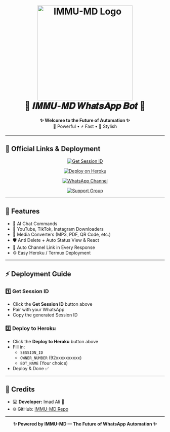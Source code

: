 <h1 align="center">
  <img src="https://i.postimg.cc/y8H7bSw3/IMG-20250810-WA0049.jpg" width="300" alt="IMMU-MD Logo">
  <br>
  🚀 𝑰𝑴𝑴𝑼-𝑴𝑫 𝑾𝒉𝒂𝒕𝒔𝑨𝒑𝒑 𝑩𝒐𝒕 🚀
</h1>

<p align="center">
  <b>✨ Welcome to the Future of Automation ✨</b><br>
  🤖 Powerful • ⚡ Fast • 💎 Stylish
</p>

---

## 📌 Official Links & Deployment

<p align="center">
  <a href="https://pair-immu-md-2b03eed0e031.herokuapp.com/">
    <img src="https://img.shields.io/badge/Get_Session_ID-1E90FF?style=for-the-badge&logo=hyper&logoColor=white" alt="Get Session ID">
  </a>
</p>
<p align="center">
  <a href="https://heroku.com/deploy?template=https://github.com/XRI-DOUBLE07/IMMU-MD">
    <img src="https://img.shields.io/badge/Deploy_to_Heroku-79589f?style=for-the-badge&logo=heroku&logoColor=white" alt="Deploy on Heroku">
  </a>
</p>
<p align="center">
  <a href="https://whatsapp.com/channel/0029Vaq4PRsD38CJKXzwmb42">
    <img src="https://img.shields.io/badge/WhatsApp_Channel-25D366?style=for-the-badge&logo=whatsapp&logoColor=white" alt="WhatsApp Channel">
  </a>
</p>
<p align="center">
  <a href="https://chat.whatsapp.com/K02RvfzIFjVKZETHUgaSD0?mode=ac_t">
    <img src="https://img.shields.io/badge/Support_Group-128C7E?style=for-the-badge&logo=whatsapp&logoColor=white" alt="Support Group">
  </a>
</p>

---

## 🌟 Features

- 🤖 AI Chat Commands  
- 🎵 YouTube, TikTok, Instagram Downloaders  
- 📂 Media Converters (MP3, PDF, QR Code, etc.)  
- 🛡️ Anti Delete + Auto Status View & React  
- 📢 Auto Channel Link in Every Response  
- ⚙️ Easy Heroku / Termux Deployment  

---

## ⚡ Deployment Guide

### 1️⃣ Get Session ID
- Click the **Get Session ID** button above  
- Pair with your WhatsApp  
- Copy the generated Session ID  

### 2️⃣ Deploy to Heroku
- Click the **Deploy to Heroku** button above  
- Fill in:
  - `SESSION_ID`
  - `OWNER_NUMBER` (92xxxxxxxxxx)
  - `BOT_NAME` (Your choice)
- Deploy & Done ✅

---

## 🎯 Credits
- 💻 **Developer:** Imad Ali 🤍  
- 🌐 GitHub: [IMMU-MD Repo](https://github.com/XRI-DOUBLE07/IMMU-MD)  

---

<p align="center">
  <b>✨ Powered by IMMU-MD — The Future of WhatsApp Automation ✨</b>
</p>
